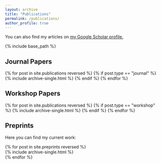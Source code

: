 ```yaml
---
layout: archive
title: "Publications"
permalink: /publications/
author_profile: true
---
```


You can also find my articles on <u><a href="{{author.googlescholar}}">my Google Scholar profile</a>.</u>

{% include base_path %}
## Journal Papers
{% for post in site.publications reversed %}
  {% if post.type == "journal" %}
    {% include archive-single.html %}
  {% endif %}
{% endfor %}

## Workshop Papers
{% for post in site.publications reversed %}
  {% if post.type == "workshop" %}
    {% include archive-single.html %}
  {% endif %}
{% endfor %}


## Preprints

Here you can find my current work:

{% for post in site.preprints reversed %}  
  {% include archive-single.html %}  
{% endfor %}
